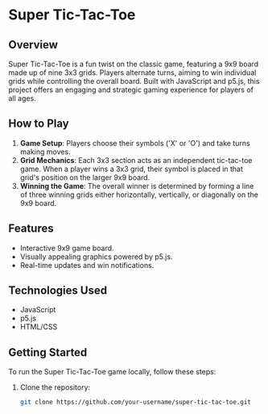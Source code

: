 # Super Tic-Tac-Toe

## Overview

Super Tic-Tac-Toe is a fun twist on the classic game, featuring a 9x9 board made up of nine 3x3 grids. Players alternate turns, aiming to win individual grids while controlling the overall board. Built with JavaScript and p5.js, this project offers an engaging and strategic gaming experience for players of all ages.

## How to Play

1. **Game Setup**: Players choose their symbols ('X' or 'O') and take turns making moves.
2. **Grid Mechanics**: Each 3x3 section acts as an independent tic-tac-toe game. When a player wins a 3x3 grid, their symbol is placed in that grid's position on the larger 9x9 board.
3. **Winning the Game**: The overall winner is determined by forming a line of three winning grids either horizontally, vertically, or diagonally on the 9x9 board.

## Features

- Interactive 9x9 game board.
- Visually appealing graphics powered by p5.js.
- Real-time updates and win notifications.

## Technologies Used

- JavaScript
- p5.js
- HTML/CSS

## Getting Started

To run the Super Tic-Tac-Toe game locally, follow these steps:

1. Clone the repository:
   ```bash
   git clone https://github.com/your-username/super-tic-tac-toe.git

